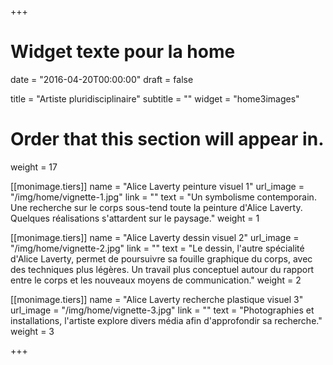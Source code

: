 +++
# Widget texte pour la home

date = "2016-04-20T00:00:00"
draft = false

title = "Artiste pluridisciplinaire"
subtitle = ""
widget = "home3images"

# Order that this section will appear in.
weight = 17


[[monimage.tiers]]
name = "Alice Laverty peinture visuel 1"
url_image = "/img/home/vignette-1.jpg"
link = ""
text = "Un symbolisme contemporain. Une recherche sur le corps sous-tend toute la peinture d'Alice Laverty. Quelques réalisations s'attardent sur le paysage."
weight = 1

[[monimage.tiers]]
name = "Alice Laverty dessin visuel 2"
url_image = "/img/home/vignette-2.jpg"
link = ""
text = "Le dessin, l'autre spécialité d'Alice Laverty, permet de poursuivre sa fouille graphique du corps, avec des techniques plus légères. Un travail plus conceptuel autour du rapport entre le corps et les nouveaux moyens de communication."
weight = 2

[[monimage.tiers]]
name = "Alice Laverty recherche plastique visuel 3"
url_image = "/img/home/vignette-3.jpg"
link = ""
text = "Photographies et installations, l'artiste explore divers média afin d'approfondir sa recherche."
weight = 3



+++
